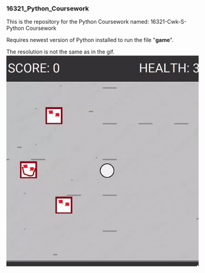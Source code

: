 ### 16321_Python_Coursework

This is the repository for the Python Coursework named: 16321-Cwk-S-Python Coursework

Requires newest version of Python installed to run the file "**game**".

The resolution is not the same as in the gif.
![](game_demo.gif)
